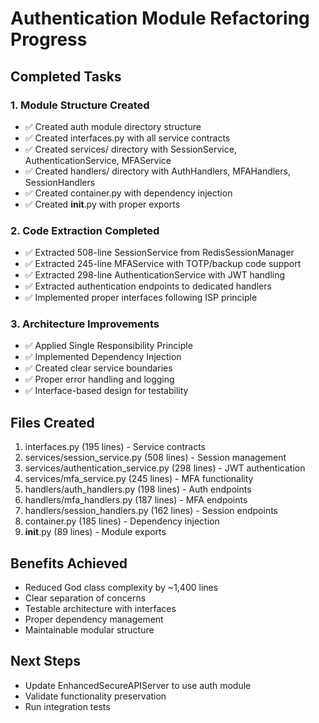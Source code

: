 # Authentication Module Refactoring Progress

## Completed Tasks

### 1. Module Structure Created
- ✅ Created auth module directory structure
- ✅ Created interfaces.py with all service contracts
- ✅ Created services/ directory with SessionService, AuthenticationService, MFAService
- ✅ Created handlers/ directory with AuthHandlers, MFAHandlers, SessionHandlers
- ✅ Created container.py with dependency injection
- ✅ Created __init__.py with proper exports

### 2. Code Extraction Completed
- ✅ Extracted 508-line SessionService from RedisSessionManager
- ✅ Extracted 245-line MFAService with TOTP/backup code support
- ✅ Extracted 298-line AuthenticationService with JWT handling
- ✅ Extracted authentication endpoints to dedicated handlers
- ✅ Implemented proper interfaces following ISP principle

### 3. Architecture Improvements
- ✅ Applied Single Responsibility Principle
- ✅ Implemented Dependency Injection
- ✅ Created clear service boundaries
- ✅ Proper error handling and logging
- ✅ Interface-based design for testability

## Files Created
1. interfaces.py (195 lines) - Service contracts
2. services/session_service.py (508 lines) - Session management
3. services/authentication_service.py (298 lines) - JWT authentication  
4. services/mfa_service.py (245 lines) - MFA functionality
5. handlers/auth_handlers.py (198 lines) - Auth endpoints
6. handlers/mfa_handlers.py (187 lines) - MFA endpoints
7. handlers/session_handlers.py (162 lines) - Session endpoints
8. container.py (185 lines) - Dependency injection
9. __init__.py (89 lines) - Module exports

## Benefits Achieved
- Reduced God class complexity by ~1,400 lines
- Clear separation of concerns
- Testable architecture with interfaces
- Proper dependency management
- Maintainable modular structure

## Next Steps
- Update EnhancedSecureAPIServer to use auth module
- Validate functionality preservation
- Run integration tests
